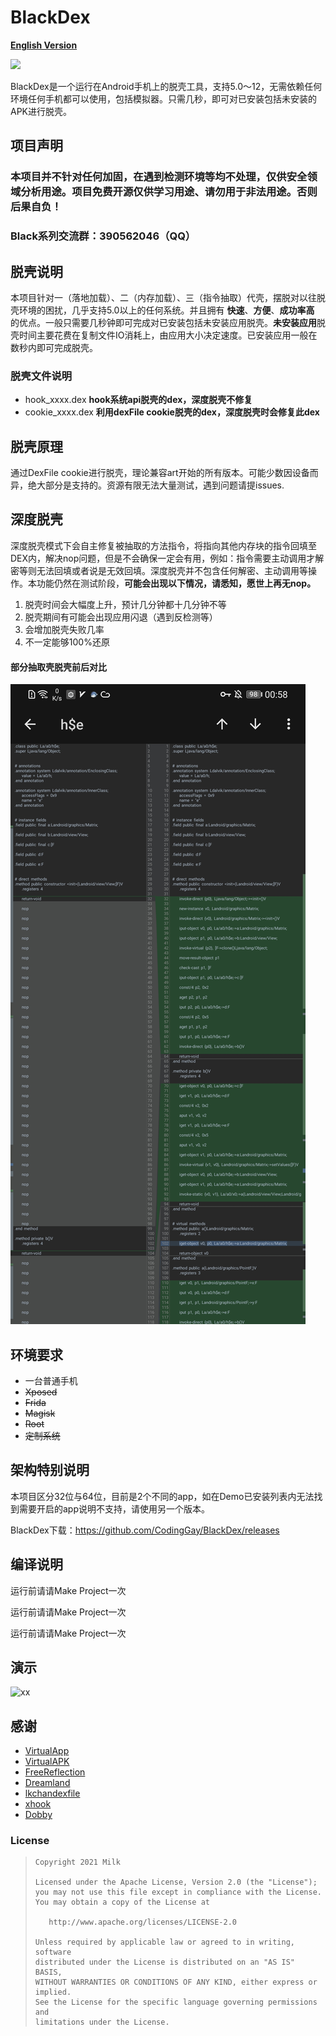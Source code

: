 # BlackDex

**[English Version](README_EN.md)**

![](https://img.shields.io/badge/language-java-brightgreen.svg)

BlackDex是一个运行在Android手机上的脱壳工具，支持5.0～12，无需依赖任何环境任何手机都可以使用，包括模拟器。只需几秒，即可对已安装包括未安装的APK进行脱壳。

## 项目声明
### 本项目并不针对任何加固，在遇到检测环境等均不处理，仅供安全领域分析用途。项目免费开源仅供学习用途、请勿用于非法用途。否则后果自负！
### Black系列交流群：390562046（QQ）

## 脱壳说明
本项目针对一（落地加载）、二（内存加载）、三（指令抽取）代壳，摆脱对以往脱壳环境的困扰，几乎支持5.0以上的任何系统。并且拥有 **快速**、**方便**、**成功率高** 的优点。一般只需要几秒钟即可完成对已安装包括未安装应用脱壳。**未安装应用**脱壳时间主要花费在复制文件IO消耗上，由应用大小决定速度。已安装应用一般在数秒内即可完成脱壳。

### 脱壳文件说明
- hook_xxxx.dex **hook系统api脱壳的dex，深度脱壳不修复**
- cookie_xxxx.dex **利用dexFile cookie脱壳的dex，深度脱壳时会修复此dex**


## 脱壳原理
通过DexFile cookie进行脱壳，理论兼容art开始的所有版本。可能少数因设备而异，绝大部分是支持的。资源有限无法大量测试，遇到问题请提issues.

## 深度脱壳
深度脱壳模式下会自主修复被抽取的方法指令，将指向其他内存块的指令回填至DEX内，解决nop问题，但是不会确保一定会有用，例如：指令需要主动调用才解密等则无法回填或者说是无效回填。深度脱壳并不包含任何解密、主动调用等操作。本功能仍然在测试阶段，**可能会出现以下情况，请悉知，愿世上再无nop。**
1. 脱壳时间会大幅度上升，预计几分钟都十几分钟不等
2. 脱壳期间有可能会出现应用闪退（遇到反检测等）
3. 会增加脱壳失败几率
4. 不一定能够100%还原

#### 部分抽取壳脱壳前后对比
![xx](nop_diff.jpg)

## 环境要求
- 一台普通手机
- ~~Xposed~~
- ~~Frida~~
- ~~Magisk~~
- ~~Root~~
- ~~定制系统~~

## 架构特别说明
本项目区分32位与64位，目前是2个不同的app，如在Demo已安装列表内无法找到需要开启的app说明不支持，请使用另一个版本。

BlackDex下载：https://github.com/CodingGay/BlackDex/releases

## 编译说明
运行前请请Make Project一次

运行前请请Make Project一次

运行前请请Make Project一次

## 演示
![xx](demonstration.gif)


## 感谢
- [VirtualApp](https://github.com/asLody/VirtualApp)
- [VirtualAPK](https://github.com/didi/VirtualAPK)
- [FreeReflection](https://github.com/tiann/FreeReflection)
- [Dreamland](https://github.com/canyie/Dreamland)
- [lkchandexfile](https://github.com/lkchan724/lkchandexfile)
- [xhook](https://github.com/iqiyi/xHook)
- [Dobby](https://github.com/jmpews/Dobby)
### License

> ```
> Copyright 2021 Milk
>
> Licensed under the Apache License, Version 2.0 (the "License");
> you may not use this file except in compliance with the License.
> You may obtain a copy of the License at
>
>    http://www.apache.org/licenses/LICENSE-2.0
>
> Unless required by applicable law or agreed to in writing, software
> distributed under the License is distributed on an "AS IS" BASIS,
> WITHOUT WARRANTIES OR CONDITIONS OF ANY KIND, either express or implied.
> See the License for the specific language governing permissions and
> limitations under the License.
> ```
